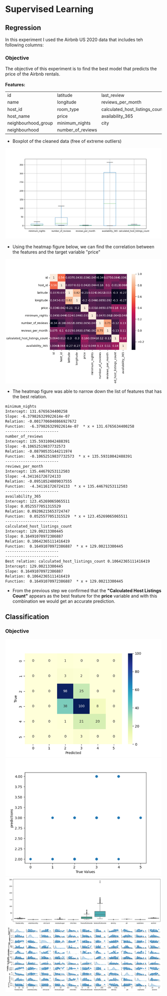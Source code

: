 # Supervised Learning
## Regression
In this experiment I used the Airbnb US 2020 data that includes teh following columns:
<br>
### Objective
The objective of this experiment is to find the best model that predicts the price of the Airbnb rentals.
<br><br>
**Features:**

|                     |                   |                                |
|---------------------|-------------------|--------------------------------|
| id                  | latitude          | last_review                    |
| name                | longitude         | reviews_per_month              |
| host_id             | room_type         | calculated_host_listings_count |
| host_name           | price             | availability_365               |
| neighbourhood_group | minimum_nights    | city                           |
| neighbourhood       | number_of_reviews |                                |

* Boxplot of the cleaned data (free of extreme outliers)

![HeatMap](img/Figure_2.png)
<br>
* Using the heatmap figure below, we can find the correlation between the features and the target variable "price"

![HeatMap](img/Figure_3.png)
* The heatmap figure was able to narrow down the list of features that has the best relation.
```390.0 -114.0
minimum_nights
Intercept: 131.6765634400258
Slope: -6.379826329922614e-07
Relation: -0.0017706040866927672
Function:  -6.379826329922614e-07  * x + 131.6765634400258
------------------------
number_of_reviews
Intercept: 135.59310042488391
Slope: -0.10652519837732573
Relation: -0.08790535144211974
Function:  -0.10652519837732573  * x + 135.59310042488391
------------------------
reviews_per_month
Intercept: 135.44679253112503
Slope: -4.341161726724133
Relation: -0.09518524809037555
Function:  -4.341161726724133  * x + 135.44679253112503
------------------------
availability_365
Intercept: 123.45269065065511
Slope: 0.0525577051315529
Relation: 0.09206215653724747
Function:  0.0525577051315529  * x + 123.45269065065511
------------------------
calculated_host_listings_count
Intercept: 129.00213300445
Slope: 0.16491070972386887
Relation: 0.10642365111416419
Function:  0.16491070972386887  * x + 129.00213300445
------------------------
------------------------
Best relation: calculated_host_listings_count 0.10642365111416419
Intercept: 129.00213300445
Slope: 0.16491070972386887
Relation: 0.10642365111416419
Function:  0.16491070972386887  * x + 129.00213300445
```
* From the previous step we confirmed that the **"Calculated Host Listings Count"** appears as the best feature for the 
**price** variable and with this combination we would get an accurate prediction.
## Classification

### Objective
![HeatMap](img/Classification-Figure_1.png)
![HeatMap](img/Classification-Figure_2.png)
![HeatMap](img/Classification-Figure_3.png)
![HeatMap](img/Classification-Figure_4.png)


